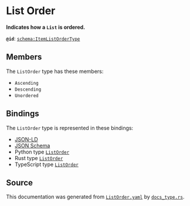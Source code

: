 # List Order

**Indicates how a `List` is ordered.**

**`@id`**: [`schema:ItemListOrderType`](https://schema.org/ItemListOrderType)

## Members

The `ListOrder` type has these members:

- `Ascending`
- `Descending`
- `Unordered`

## Bindings

The `ListOrder` type is represented in these bindings:

- [JSON-LD](https://stencila.org/ListOrder.jsonld)
- [JSON Schema](https://stencila.org/ListOrder.schema.json)
- Python type [`ListOrder`](https://github.com/stencila/stencila/blob/main/python/python/stencila/types/list_order.py)
- Rust type [`ListOrder`](https://github.com/stencila/stencila/blob/main/rust/schema/src/types/list_order.rs)
- TypeScript type [`ListOrder`](https://github.com/stencila/stencila/blob/main/ts/src/types/ListOrder.ts)

## Source

This documentation was generated from [`ListOrder.yaml`](https://github.com/stencila/stencila/blob/main/schema/ListOrder.yaml) by [`docs_type.rs`](https://github.com/stencila/stencila/blob/main/rust/schema-gen/src/docs_type.rs).